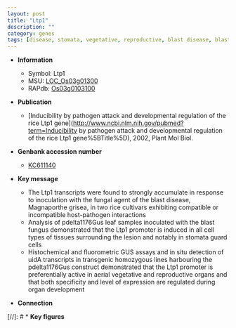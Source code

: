```yaml
---
layout: post
title: "Ltp1"
description: ""
category: genes
tags: [disease, stomata, vegetative, reproductive, blast disease, blast, leaf]
---
```


* **Information**  
    + Symbol: Ltp1  
    + MSU: [LOC_Os03g01300](http://rice.uga.edu/cgi-bin/ORF_infopage.cgi?orf=LOC_Os03g01300)  
    + RAPdb: [Os03g0103100](http://rapdb.dna.affrc.go.jp/viewer/gbrowse_details/irgsp1?name=Os03g0103100)  

* **Publication**  
    + [Inducibility by pathogen attack and developmental regulation of the rice Ltp1 gene](http://www.ncbi.nlm.nih.gov/pubmed?term=Inducibility by pathogen attack and developmental regulation of the rice Ltp1 gene%5BTitle%5D), 2002, Plant Mol Biol.

* **Genbank accession number**  
    + [KC611140](http://www.ncbi.nlm.nih.gov/nuccore/KC611140)

* **Key message**  
    + The Ltp1 transcripts were found to strongly accumulate in response to inoculation with the fungal agent of the blast disease, Magnaporthe grisea, in two rice cultivars exhibiting compatible or incompatible host-pathogen interactions
    + Analysis of pdelta1176Gus leaf samples inoculated with the blast fungus demonstrated that the Ltp1 promoter is induced in all cell types of tissues surrounding the lesion and notably in stomata guard cells
    + Histochemical and fluorometric GUS assays and in situ detection of uidA transcripts in transgenic homozygous lines harbouring the pdelta1176Gus construct demonstrated that the Ltp1 promoter is preferentially active in aerial vegetative and reproductive organs and that both specificity and level of expression are regulated during organ development

* **Connection**  

[//]: # * **Key figures**  


